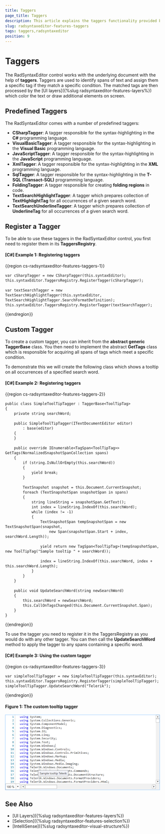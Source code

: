 ```yaml
---
title: Taggers
page_title: Taggers
description: This article explains the taggers functionality provided by the RadSyntaxEditor control.
slug: radsyntaxeditor-features-taggers
tags: taggers,radsyntaxeditor
position: 9
---
```


# Taggers

The RadSyntaxEditor control works with the underlying document with the help of **taggers**. Taggers are used to identify spans of text and assign them a specific tag if they match a specific condition. The matched tags are then processed by the [UI layers]({%slug radsyntaxeditor-features-layers%}) which color the text or draw additional elements on screen.

## Predefined Taggers

The RadSyntaxEditor comes with a number of predefined taggers:

* **CSharpTagger**: A tagger responsible for the syntax-highlighting in the **C#** programming language.
* **VisualBasicTagger**: A tagger responsible for the syntax-highlighting in the **Visual Basic** programming language.
* **JavaScriptTagger**: A tagger responsible for the syntax-highlighting in the **JavaScript** programming language.
* **XmlTagger**: A tagger responsible for the syntax-highlighting in the **XML** programming language.
* **SqlTagger**: A tagger responsible for the syntax-highlighting in the **T-SQL (Transact-SQL)** programming language.
* **FoldingTagger**: A tagger responsible for creating **folding regions** in code.
* **TextSearchHighlightTagger**: A tagger which prepares collection of **TextHighlightTag** for all occurrences of a given search word.
* **TextSearchUnderlineTagger**: A tagger which prepares collection of **UnderlineTag** for all occurrences of a given search word.

## Register a Tagger

To be able to use these taggers in the RadSyntaxEditor control, you first need to register them in its **TaggersRegistry**.

#### __[C#] Example 1: Registering taggers__
{{region cs-radsyntaxeditor-features-taggers-1}}
    
    var cSharpTagger = new CSharpTagger(this.syntaxEditor);
    this.syntaxEditor.TaggersRegistry.RegisterTagger(cSharpTagger);

    var textSearchTagger = new TextSearchHighlightTagger(this.syntaxEditor, TextSearchHighlightTagger.SearchFormatDefinition);
    this.syntaxEditor.TaggersRegistry.RegisterTagger(textSearchTagger);
{{endregion}}

## Custom Tagger

To create a custom tagger, you can inherit from the **abstract generic TaggerBase** class. You then need to implement the abstract **GetTags** class which is responsible for acquiring all spans of tags which meet a specific condition.

To demonstrate this we will create the following class which shows a tooltip on all occurrences of a specified search word.

#### __[C#] Example 2: Registering taggers__
{{region cs-radsyntaxeditor-features-taggers-2}}

    public class SimpleToolTipTagger : TaggerBase<ToolTipTag>
    {
        private string searchWord;

        public SimpleToolTipTagger(ITextDocumentEditor editor)
            : base(editor)
        {
        }

        public override IEnumerable<TagSpan<ToolTipTag>> GetTags(NormalizedSnapshotSpanCollection spans)
        {
            if (string.IsNullOrEmpty(this.searchWord))
            {
                yield break;
            }

            TextSnapshot snapshot = this.Document.CurrentSnapshot;
            foreach (TextSnapshotSpan snapshotSpan in spans)
            {
                string lineString = snapshotSpan.GetText();
                int index = lineString.IndexOf(this.searchWord);
                while (index != -1)
                {
                    TextSnapshotSpan tempSnapshotSpan = new TextSnapshotSpan(snapshot,
                        new Span(snapshotSpan.Start + index, searchWord.Length));

                    yield return new TagSpan<ToolTipTag>(tempSnapshotSpan, new ToolTipTag("Sample tooltip " + searchWord));

                    index = lineString.IndexOf(this.searchWord, index + this.searchWord.Length);
                }
            }
        }

        public void UpdateSearchWord(string newSearchWord)
        {
            this.searchWord = newSearchWord;
            this.CallOnTagsChanged(this.Document.CurrentSnapshot.Span);
        }
    }
{{endregion}}

To use the tagger you need to register it in the TaggersRegistry as you would do with any other tagger. You can then call the **UpdateSearchWord** method to apply the tagger to any spans containing a specific word.

#### __[C#] Example 3: Using the custom tagger__
{{region cs-radsyntaxeditor-features-taggers-3}}

    var simpleToolTipTagger = new SimpleToolTipTagger(this.syntaxEditor);
    this.syntaxEditor.TaggersRegistry.RegisterTagger(simpleToolTipTagger);
    simpleToolTipTagger.UpdateSearchWord("Telerik");
{{endregion}}

#### Figure 1: The custom tooltip tagger
![The custom tooltip tagger](images/syntaxeditor-taggers-custom.png)

## See Also

* [UI Layers]({%slug radsyntaxeditor-features-layers%})
* [Selection]({%slug radsyntaxeditor-features-selection%})
* [IntelliSense]({%slug radsyntaxeditor-visual-structure%})